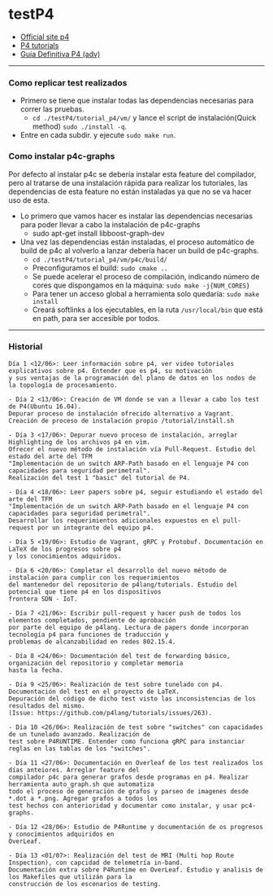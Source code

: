 # testP4

- [Official site p4](https://p4.org/)
- [P4 tutorials](https://github.com/p4lang/tutorials)
- [Guia Definitiva P4 (adv)](https://github.com/jafingerhut/p4-guide)

----

### Como replicar test realizados

- Primero se tiene que instalar todas las dependencias necesarias para correr las pruebas. 
	* ```cd ./testP4/tutorial_p4/vm/``` y lance el script de instalación(Quick method) ```sudo ./install -q```.
- Entre en cada subdir. y ejecute ```sudo make run```.

### Como instalar p4c-graphs

Por defecto al instalar p4c se debería instalar esta feature del compilador, pero al tratarse de una instalación rápida 
para realizar los tutoriales, las dependencias de esta feature no están instaladas ya que no se va hacer uso de esta.

- Lo primero que vamos hacer es instalar las dependencias necesarias para poder llevar a cabo la instalación de p4c-graphs
	* sudo apt-get install libboost-graph-dev
- Una vez las dependencias están instaladas, el proceso automático de build de p4c al volverlo a lanzar debería hacer un build de p4c-graphs.
	* ```cd ./testP4/tutorial_p4/vm/p4c/build/``` 
	* Preconfiguramos el build: ```sudo cmake ..```
	* Se puede acelerar el proceso de compilación, indicando número de cores que dispongamos en la máquina: 
	```sudo make -j{NUM_CORES}```
	* Para tener un acceso global a herramienta solo quedaría: ```sudo make install``` 
	* Creará softlinks a los ejecutables, en la ruta ```/usr/local/bin``` que está en path, para ser accesible por todos.

----
### Historial

``` 
Día 1 <12/06>: Leer información sobre p4, ver video tutoriales explicativos sobre p4. Entender que es p4, su motivación
y sus ventajas de la programación del plano de datos en los nodos de la topología de procesamiento.

- Día 2 <13/06>: Creación de VM donde se van a llevar a cabo los test de P4(Ubuntu 16.04).
Depurar proceso de instalación ofrecido alternativo a Vagrant. Creación de proceso de instalación propio /tutorial/install.sh

- Día 3 <17/06>: Depurar nuevo proceso de instalación, arreglar Highlighting de los archivos p4 en vim.
Ofrecer el nuevo método de instalación vía Pull-Request. Estudio del estado del arte del TFM
"Implementación de un switch ARP-Path basado en el lenguaje P4 con capacidades para seguridad perimetral".
Realización del test 1 "basic" del tutorial de P4.

- Día 4 <18/06>: Leer papers sobre p4, seguir estudiando el estado del arte del TFM
"Implementación de un switch ARP-Path basado en el lenguaje P4 con capacidades para seguridad perimetral".
Desarrollar los requerimientos adicionales expuestos en el pull-request por un integrante del equipo p4.

- Día 5 <19/06>: Estudio de Vagrant, gRPC y Protobuf. Documentación en LaTeX de los progresos sobre p4
y los conocimientos adquiridos.

- Día 6 <20/06>: Completar el desarrollo del nuevo método de instalación para cumplir con los requerimientos
del mantenedor del repositorio de p4lang/tutorials. Estudio del potencial que tiene p4 en los dispositivos
frontera SDN - IoT.

- Día 7 <21/06>: Escribir pull-request y hacer push de todos los elementos completados, pendiente de aprobación
por parte del equipo de p4lang. Lectura de papers donde incorporan tecnología p4 para funciones de traducción y
problemas de alcanzabilidad en redes 802.15.4.

- Día 8 <24/06>: Documentación del test de forwarding básico, organización del repositorio y completar memoria
hasta la fecha.

- Día 9 <25/06>: Realización de test sobre tunelado con p4. Documentación del test en el proyecto de LaTeX.
Depuración del código de dicho test visto las inconsistencias de los resultados del mismo.
(Issue: https://github.com/p4lang/tutorials/issues/263).

- Día 10 <26/06>: Realización de test sobre "switches" con capacidades de un tunelado avanzado. Realización de
test sobre P4RUNTIME. Entender como funciona gRPC para instanciar reglas en las tablas de los "switches".

- Día 11 <27/06>: Documentación en Overleaf de los test realizados los días anteiores. Arreglar feature del 
compilador p4c para generar grafos desde programas en p4. Realizar herramienta auto_graph.sh que automatiza
todo el proceso de generación de grafos y parseo de imagenes desde *.dot a *.png. Agregar grafos a todos los
test hechos con anterioridad y documentar como instalar, y usar pc4-graphs.

- Día 12 <28/06>: Estudio de P4Runtime y documentación de os progresos y conocimientos adquiridos en 
OverLeaf.

- Día 13 <01/07>: Realización del test de MRI (Multi hop Route Inspection), con capcidad de telemetría in-band.
Documentación extra sobre P4Runtime en OverLeaf. Estudio y analisis de los Makefiles que utilizán para la
construcción de los escenarios de testing.

```
